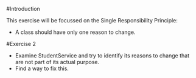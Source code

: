 #Introduction

This exercise will be focussed on the Single Responsibility Principle:
- A class should have only one reason to change.

#Exercise 2
- Examine StudentService and try to identify its reasons to change that are not part of its actual purpose.
- Find a way to fix this.